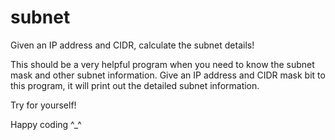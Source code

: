 # subnet
Given an IP address and CIDR, calculate the subnet details!

This should be a very helpful program when you need to know the subnet mask and other subnet information.
Give an IP address and CIDR mask bit to this program, it will print out the detailed subnet information.

Try for yourself!

Happy coding ^_^
